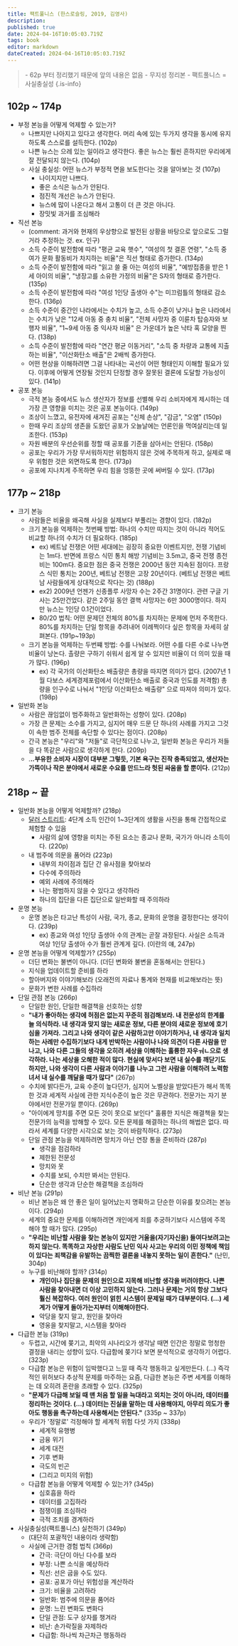 ```yaml
---
title: 팩트풀니스 (한스로슬링, 2019, 김영사)
description: 
published: true
date: 2024-04-16T10:05:03.719Z
tags: book
editor: markdown
dateCreated: 2024-04-16T10:05:03.719Z
---
```


> \- 62p 부터 정리했기 때문에 앞의 내용은 없음
> \- 무지성 정리본
> \- 팩트풀니스 = 사실충실성
{.is-info}

## 102p ~ 174p
  - 부정 본능을 어떻게 억제할 수 있는가?
    - 나쁘지만 나아지고 있다고 생각한다. 머리 속에 있는 두가지 생각을 동시에 유지하도록 스스로를 설득한다. (102p)
    - 나쁜 뉴스는 으레 있는 일이라고 생각한다. 좋은 뉴스는 훨씬 흔하지만 우리에게 잘 전달되지 않는다. (104p)
    - 사실 충실성: 어떤 뉴스가 부정적 면을 보도한다는 것을 알아보는 것 (107p)
      - 나이지지만 나쁘다.
      - 좋은 소식은 뉴스가 안된다.
      - 점진적 개선은 뉴스가 안된다.
      - 뉴스에 많이 나온다고 해서 고통이 더 큰 것은 아니다.
      - 장밋빛 과거를 조심해라
  - 직선 본능
    - (comment: 과거와 현재의 우상향으로 발전된 상황을 바탕으로 앞으로도 그럴거라 추정하는 것. ex. 인구)
    - 소득 수준이 발전함에 따라 "평균 교육 햇수", "여성의 첫 결혼 연령", "소득 중 여가 문화 활동비가 차지하는 비율"은 직선 형태로 증가한다. (134p)
    - 소득 수준이 발전함에 따라 "읽고 쓸 줄 아는 여성의 비율", "예방접종을 받은 1세 아이의 비율", "냉장고를 소유한 가정의 비율"은 S자의 형태로 증가한다. (135p)
    - 소득 수준이 발전함에 따라 "여성 1인당 출생아 수"는 미끄럼틀의 형태로 감소한다. (136p)
    - 소득 수준이 중간인 나라에서는 수치가 높고, 소득 수준이 낮거나 높은 나라에서는 수치가 낮은 "12세 아동 중 충치 비율", "전체 사망자 중 이륜차 탑승자와 보행자 비율", "1~9세 아동 중 익사자 비율" 은 가운데가 높은 낙타 혹 모양을 띈다. (138p)
    - 소득 수준이 발전함에 따라 "연간 평균 이동거리", "소득 중 차량과 교통에 지출하는 비율", "이산화탄소 배출"은 2배씩 증가한다.
    - 어떤 현상을 이해하려면 그걸 나타내는 곡선이 어떤 형태인지 이해할 필요가 있다. 이후에 어떻게 연장될 것인지 단정할 경우 잘못된 결론에 도달할 가능성이 있다. (141p)
  - 공포 본능
    - 극적 본능 중에서도 뉴스 생산자가 정보를 선별해 우리 소비자에게 제시하는 데 가장 큰 영향을 미치는 것은 공포 본능이다. (149p)
    - 조상이 느꼈고, 유전자에 새겨진 공포는 "신체 손상", "감금", "오염" (150p)
    - 한때 우리 조상의 생존을 도왔던 공포가 오늘날에는 언론인을 먹여살리는데 일조한다. (153p)
    - 자원 배분의 우선순위를 정할 때 공포를 기준을 삼아서는 안된다. (158p)
    - 공포는 우리가 가장 무서워하지만 위험하지 않은 것에 주목하게 하고, 실제로 매우 위험한 것은 외면하도록 한다. (173p)
    - 공포에 지나치게 주목하면 우리 힘을 엉뚱한 곳에 써버릴 수 있다. (173p)
    
## 177p ~ 218p
  - 크기 본능
    - 사람들은 비율을 왜곡해 사실을 실제보다 부풀리는 경향이 있다. (182p)
    - 크기 본능을 억제하는 첫번째 방법: 하나의 수치만 따지는 것이 아니라 적어도 비교할 하나의 수치가 더 필요하다. (185p)
      - ex) 베트남 전쟁은 어떤 세대에는 굉장히 중요한 이벤트지만, 전쟁 기념비는 1m다. 반면에 프랑스 식민 통치 해방 기념비는 3.5m고, 중국 전쟁 종전비는 100m다. 중요한 점은 중국 전쟁은 2000년 동안 지속된 점이다. 프랑스 식민 통치는 200년, 베트남 전쟁은 고장 20년이다. (베트남 전쟁은 베트남 사람들에게 상대적으로 작다는 것) (188p)
      - ex2) 2009년 언젠가 신종플루 사망자 수는 2주간 31명이다. 관련 구글 기사는 25만건었다. 같은 2주일 동안 결핵 사망자는 6만 3000명이다. 하지만 뉴스는 1인당 0.1건이었다.
      - 80/20 법칙: 어떤 문제던 전체의 80%를 차지하는 문제에 먼저 주목한다. 80%를 차지하는 단일 항목을 추려내어 이례쩍이다 싶은 항목을 자세히 살펴본다. (191p~193p)
    - 크기 본능을 억제하는 두번쨰 방법: 수를 나눠보라. 어떤 수를 다른 수로 나누면 비율이 낭논다. 촐량은 구하기 쉬워서 쉽게 알 수 있지만 비율이 더 의미 있을 때가 많다. (196p)
      - ex) 각 국가의 이산화탄소 배출량은 총량을 따지면 의미가 없다. (2007년 1월 다보스 세계경제포럼에서 이산화탄소 배출로 중국과 인도를 저격함) 총량을 인구수로 나눠서 "1인당 이산화탄소 배출량" 으로 따져야 의미가 있다. (198p)
   - 일반화 본능
     - 사람은 끊임없이 범주화하고 일반화하는 성향이 있다. (208p)
     - 가장 큰 문제는 소수를 가지고, 심지어 매우 드문 단 하나의 사례를 가지고 그것이 속한 범주 전체를 속단할 수 있다는 점이다. (208p)
     - 간극 본능은 "우리"와 "저들"로 극단적으로 나누고, 일반화 본능은 우리가 저들을 다 똑같은 사람으로 생각하게 한다. (209p)
     - .**..부유한 소비자 시장이 대부분 그렇듯, 기본 욕구는 진작 충족되었고, 생산자는 가뜩이나 작은 분야에서 새로운 수요를 만드느라 헛된 싸움을 할 뿐이다.** (212p)
     
## 218p ~ 끝
  - 일반화 본능을 어떻게 억제할까? (218p)
    - [달러 스트리트](https://www.gapminder.org/dollar-street): 4단계 소득 인간이 1~3단계의 생활을 사진을 통해 간접적으로 체험할 수 있음
      - 사람의 삶에 영향을 미치는 주된 요소는 종교나 문화, 국가가 아니라 소득이다. (220p)
    - 내 범주에 의문을 품어라 (223p)
      - 내부의 차이점과 집단 간 유사점을 찾아보라
      - 다수에 주의하라
      - 예외 사례에 주의해라
      - 나는 평범하지 않을 수 있다고 생각하라
      - 하나의 집단을 다른 집단으로 일반화할 때 주의하라
  - 운명 본능
    - 운명 본능은 타고난 특성이 사람, 국가, 종교, 문화의 운명을 결정한다는 생각이다. (239p)
      - ex) 종교와 여성 1인당 출생아 수의 관계는 곧잘 과장된다. 사실은 소득과 여상 1인당 출생아 수가 훨씬 관계게 깊다. (이란의 얘, 247p)
  - 운명 본능을 어떻게 억제할가? (255p)
    - 더딘 변화는 불변이 아니다. (더딘 변화와 불변을 혼동해서는 안된다.)
    - 지식을 업데이트할 준비를 하라
    - 할아버지와 이야기해보라 (오래전의 자료나 통계와 현재를 비교해보라는 뜻)
    - 문화가 변한 사례를 수집하라 
  - 단일 관점 본능 (266p)
    - 단일한 원인, 단일한 해결책을 선호하는 성향
    - **"내가 좋아하는 생각에 허점은 없는지 꾸준히 점검해보라. 내 전문성의 한계를 늘 의식하라. 내 생각과 맞지 않는 새로운 정보, 다른 분야의 새로운 정보에 호기심을 가져라. 그리고 나와 생각이 같은 사람하고만 이야기하거나, 내 생각과 일치하는 사례만 수집하기보다 내게 반박하는 사람이나 나와 의견이 다른 사람을 만나고, 나와 다른 그들의 생각을 오히려 세상을 이해하는 훌륭한 자우ㅝㄴ으로 생각하라. 나는 세상을 오해한 적이 많다. 현실에 맞서다 보면 내 실수를 깨닫기도 하지만, 나와 생각이 다른 사람과 이야기를 나누고 그런 사람을 이해하려 노력함녀서 내 실수를 깨달을 때가 많다"** (267p)
    - 수치에 밝다든가, 교육 수준이 높다던가, 심지어 노벨상을 받았다든가 해서 똑똑한 것과 세계적 사실에 관한 지식수준이 높은 것은 무관하다. 전문가는 자기 분야에서만 전문가일 뿐이다. (269p)
    - "아이에게 망치를 주면 모든 것이 못으로 보인다" 훌륭한 지식은 해결책을 찾는 전문가의 능력을 방해할 수 있다. 모든 문제를 해결하는 하나의 해법은 없다. 따라서 세계를 다양한 시각으로 보는 것이 바람직하다. (273p)
    - 단일 관점 본능을 억제하려면 망치가 아닌 연장 통을 준비하라 (287p)
      - 생각을 점검하라
      - 제한된 전문성
      - 망치와 못
      - 수치를 보되, 수치만 봐서는 안된다.
      - 단순한 생각과 단순한 해결책을 조심하라
  - 비난 본능 (291p)
    - 비난 본능은 왜 안 좋은 일이 일어났는지 명확하고 단순한 이유를 찾으려는 본능이다. (294p)
    - 세계의 중요한 문제를 이해하려면 개인에게 죄를 추궁하기보다 시스템에 주목해야 할 때가 많다. (295p)
    - **"우리는 비난할 사람을 찾는 본능이 있지만 거울을(자기자신을) 들여다보려고는 하지 않는다. 똑똑하고 자상한 사람도 난민 익사 사고는 우리의 이민 정책에 책임이 있다는 죄책감을 유발하는 끔찍한 결론을 내놓지 못하는 일이 흔한다."** (난민, 304p)
    - 누구를 비난해야 할까? (314p)
      - **개인이나 집단을 문제의 원인으로 지목해 비난할 생각을 버려야한다. 나쁜 사람을 찾아내면 더 이상 고민하지 않는다. 그러나 문제는 거의 항상 그보다 훨신 복잡하다. 여러 원인이 얽힌 시스템이 문제일 때가 대부분이다. (...) 세계가 어떻게 돌아가는지부터 이해해야한다.**
      - 악당을 찾지 말고, 원인을 찾아라
      - 영웅을 찾지말고, 시스템을 찾아라
  - 다급한 본능 (319p)
    - 두렵고, 시간에 쫒기고, 최악의 시나리오가 생각날 때면 인간은 정말로 멍청한 결정을 내리는 성향이 있다. 다급함에 쫒기다 보면 분석적으로 생각하기 어렵다. (323p)
    - 다급함 본능은 위험이 임박했다고 느낄 때 즉각 행동하고 싶게만든다. (...) 즉각적인 위허보다 추상적 문제를 마주하는 요즘, 다급한 본능은 주변 세계를 이해하는 데 오히려 혼란을 초래할 수 있다. (325p)
    - **"문제가 다급해 보일 때 맨 처음 할 일을 늑대라고 외치는 것이 아니라, 데이터를 정리하는 것이다. (...) 데이터는 진실을 말하는 데 사용해야지, 아무리 의도가 좋아도 행동을 촉구하는데 사용해서는 안된다."** (335p ~ 337p)
    - 우리가 '정말로' 걱정해야 할 세계적 위험 다섯 가지 (338p)
      - 세계적 유행병
      - 금융 위기
      - 세계 대전
      - 기후 변화
      - 극도의 빈곤
      - (그리고 미지의 위험)
    - 다급함 본능을 어떻게 억제할 수 있는가? (345p)
      - 심호흡을 하라
      - 데이터를 고집하라
      - 점쟁이를 조심하라
      - 극적 조치를 경계하라
  - 사실충실성(팩트풀니스) 실천하기 (349p)
    - (대단히 포괄적인 내용이라 생략함)
    - 사실에 근거한 경험 법칙 (366p)
      - 간극: 극단이 아닌 다수를 보라
      - 부정: 나쁜 소식을 예상하라
      - 직선: 선은 굽을 수도 있다.
      - 공포: 공포가 아닌 위험성을 계산하라
      - 크기: 비율을 고려하라
      - 일반화: 범주에 의문을 품어라
      - 운명: 느린 변화도 변화다
      - 단일 관점: 도구 상자를 챙겨라
      - 비난: 손가락질을 자제하라
      - 다급함: 하나씩 차근차근 행동하라
